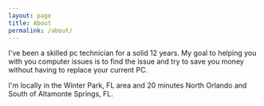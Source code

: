 ```yaml
---
layout: page
title: About
permalink: /about/
---
```


I've been a skilled pc technician for a solid 12 years. My goal to helping you with you computer
issues is to find the issue and try to save you money without having to replace your current PC.

I'm locally in the Winter Park, FL area and 20 minutes North Orlando and South of Altamonte Springs, FL.

